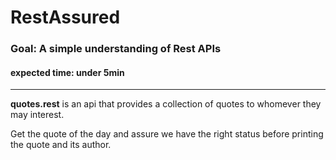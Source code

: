 # RestAssured
### Goal: A simple understanding of Rest APIs

#### expected time: under 5min

---
__quotes.rest__ is an api that provides a collection of quotes to whomever they may interest.

Get the quote of the day and assure we have the right status before printing the quote and its author.
